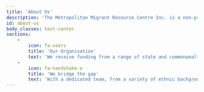 ```yaml
---
title: 'About Us'
description: 'The Metropolitan Migrant Resource Centre Inc. is a non-profit community organisation based in Mirrabooka which provides services across the metropolitan area.'
id: about-us
body_classes: text-center
sections:
    -
        icon: fa-users
        title: 'Our Organisation'
        text: 'We receive funding from a range of state and commonwealth government agencies and our management committee is drawn from Centre members and the CaLD communities we serve.'
    -
        icon: fa-handshake-o
        title: 'We bridge the gap'
        text: 'With a dedicated team, from a variety of ethnic backgrounds, we support our clients as they face a variety of settlement challenges and work with them to create a sense of community and acceptance.'
---
```



